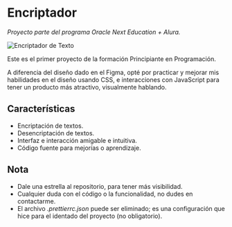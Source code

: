 # Encriptador

_Proyecto parte del programa Oracle Next Education + Alura._

![Encriptador de Texto](https://i.imgur.com/xfdqVHE.png)

Este es el primer proyecto de la formación Principiante en Programación.

A diferencia del diseño dado en el Figma, opté por practicar y mejorar mis habilidades en el diseño usando CSS, e interacciones con JavaScript para tener un producto más atractivo, visualmente hablando.

## Características

-   Encriptación de textos.
-   Desencriptación de textos.
-   Interfaz e interacción amigable e intuitiva.
-   Código fuente para mejorías o aprendizaje.

## Nota

-   Dale una estrella al repositorio, para tener más visibilidad.
-   Cualquier duda con el código o la funcionalidad, no dudes en contactarme.
-   El archivo _.prettierrc.json_ puede ser eliminado; es una configuración que hice para el identado del proyecto (no obligatorio).
